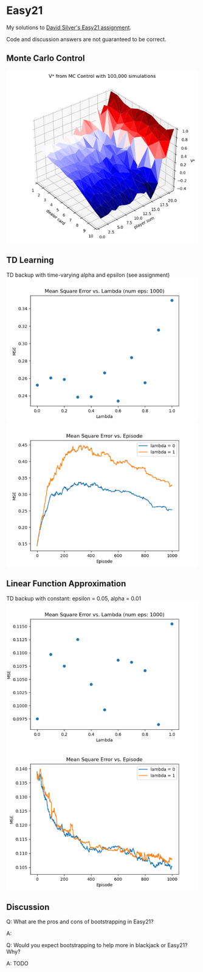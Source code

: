 # Easy21
My solutions to [David Silver's Easy21 assignment](https://www.davidsilver.uk/teaching/).

Code and discussion answers are not guaranteed to be correct.

## Monte Carlo Control

![MC Control Vstar](./imgs/1-mc.png)

## TD Learning

TD backup with time-varying alpha and epsilon (see assignment)
![TD MSE Lambda](./imgs/2-mse-lambda.png)
![TD MSE Episodes](./imgs/2-mse-ep.png)

## Linear Function Approximation

TD backup with constant:
epsilon = 0.05,
alpha = 0.01
![LFA MSE Lambda](./imgs/3-mse-lambda.png)
![LFA MSE Episodes](./imgs/3-mse-ep.png)

## Discussion

Q: What are the pros and cons of bootstrapping in Easy21?

A: 

Q: Would you expect bootstrapping to help more in blackjack or Easy21? Why?

A: TODO